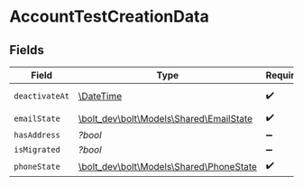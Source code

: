 # AccountTestCreationData


## Fields

| Field                                                                        | Type                                                                         | Required                                                                     | Description                                                                  | Example                                                                      |
| ---------------------------------------------------------------------------- | ---------------------------------------------------------------------------- | ---------------------------------------------------------------------------- | ---------------------------------------------------------------------------- | ---------------------------------------------------------------------------- |
| `deactivateAt`                                                               | [\DateTime](https://www.php.net/manual/en/class.datetime.php)                | :heavy_check_mark:                                                           | N/A                                                                          | 2017-07-21T17:32:28Z                                                         |
| `emailState`                                                                 | [\bolt_dev\bolt\Models\Shared\EmailState](../../models/shared/EmailState.md) | :heavy_check_mark:                                                           | N/A                                                                          | unverified                                                                   |
| `hasAddress`                                                                 | *?bool*                                                                      | :heavy_minus_sign:                                                           | N/A                                                                          | true                                                                         |
| `isMigrated`                                                                 | *?bool*                                                                      | :heavy_minus_sign:                                                           | N/A                                                                          | true                                                                         |
| `phoneState`                                                                 | [\bolt_dev\bolt\Models\Shared\PhoneState](../../models/shared/PhoneState.md) | :heavy_check_mark:                                                           | N/A                                                                          | verified                                                                     |